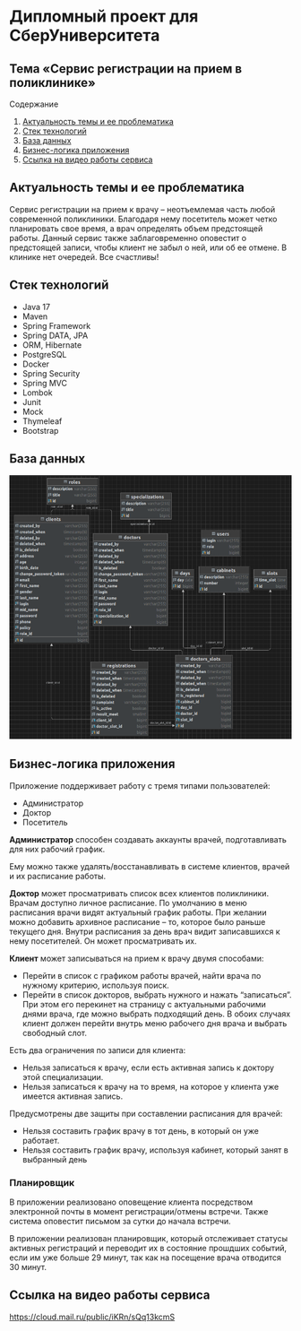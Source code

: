 # Дипломный проект для СберУниверситета

## Тема «Сервис регистрации на прием в поликлинике»

Содержание
1. [Актуальность темы и ее проблематика](#Актуальность-темы-и-ее-проблематика)
2. [Стек технологий](#Стек-технологий)
3. [База данных](#База-данных)
4. [Бизнес-логика приложения](#Бизнес-логика-приложения)
5. [Ссылка на видео работы сервиса](#Ссылка-на-видео-работы-сервиса)

## Актуальность темы и ее проблематика

Сервис регистрации на прием к врачу – неотъемлемая часть  любой современной поликлиники.
Благодаря нему посетитель может четко планировать свое  время, а врач определять объем предстоящей работы.
Данный сервис также заблаговременно оповестит о  предстоящей записи, чтобы клиент не забыл о ней, или об ее  отмене. 
В клинике нет очередей. Все счастливы!

## Стек технологий

* Java 17
* Maven
* Spring Framework
* Spring DATA, JPA
* ORM, Hibernate
* PostgreSQL
* Docker
* Spring Security
* Spring MVC
* Lombok
* Junit
* Mock
* Thymeleaf
* Bootstrap

## База данных
![data_base.png](src%2Fmain%2Fresources%2Fdb%2Fdata_base.png)

## Бизнес-логика приложения

Приложение поддерживает работу с тремя типами  пользователей:
* Администратор
* Доктор
* Посетитель

**Администратор** способен создавать аккаунты врачей,  подготавливать для них рабочий график. 

Ему можно также удалять/восстанавливать в системе клиентов,  врачей и их расписание работы.

**Доктор** может просматривать список всех клиентов  поликлиники. Врачам доступно личное расписание. По умолчанию в меню
расписания врачи видят актуальный график работы. При желании можно добавить архивное расписание – то, которое
было раньше текущего дня.  Внутри расписания за день врач видит записавшихся к нему посетителей. Он может просматривать их.

**Клиент** может записываться на прием к врачу двумя способами:
* Перейти в список с графиком работы врачей, найти врача по нужному критерию, используя поиск.
* Перейти в список докторов, выбрать нужного и нажать “записаться”. При этом его перекинет на страницу с актуальными рабочими днями 
врача, где можно выбрать подходящий день. В обоих случаях клиент должен перейти внутрь меню рабочего дня врача и выбрать свободный слот.

Есть два ограничения по записи для клиента:
* Нельзя записаться к врачу, если есть активная запись к доктору этой специализации.
* Нельзя записаться к врачу на то время, на которое у клиента уже имеется активная запись.

Предусмотрены две защиты при составлении расписания для врачей:
* Нельзя составить график врачу в тот день, в который он уже работает.
* Нельзя составить график врачу, используя кабинет, который занят в выбранный день

### Планировщик

В приложении реализовано оповещение клиента посредством  электронной почты в момент регистрации/отмены встречи.
Также система оповестит письмом за сутки до начала встречи.

В приложении реализован планировщик, который отслеживает статусы активных регистраций и переводит их в состояние прошдших событий, если им уже больше 29 минут, так как на
посещение врача отводится 30 минут.

## Ссылка на видео работы сервиса

https://cloud.mail.ru/public/iKRn/sQq13kcmS
